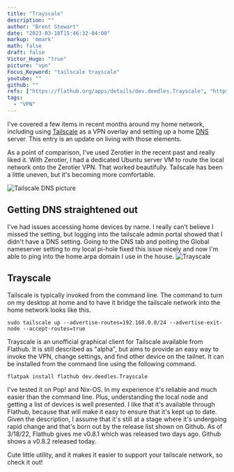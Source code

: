 ```yaml
---
title: "Trayscale"
description: ""
author: "Brent Stewart"
date: "2023-03-18T15:46:32-04:00"
markup: 'mmark'
math: false
draft: false
Victor_Hugo: "true"
picture: "vpn"
Focus_Keyword: "tailscale trayscale"
youtube: ""
github: ""
refs: ["https://flathub.org/apps/details/dev.deedles.Trayscale", "https://github.com/DeedleFake/trayscale"]
tags:
  - "VPN"
---
```

I've covered a few items in recent months around my home network, including using [Tailscale](/posts/221004_tailscale) as a VPN overlay and setting up a home [DNS](/posts/230226_home) server.  This entry is an update on living with those elements.

As a point of comparison, I've used Zerotier in the recent past and really liked it.  With Zerotier, I had a dedicated Ubuntu server VM to route the local network onto the Zerotier VPN.  That worked beautifully.  Tailscale has been a little uneven, but it's becoming more comfortable.

![Tailscale DNS picture](/230318_tailscaledns.png#floatsmallright)
## Getting DNS straightened out
I've had issues accessing home devices by name.  I really can't believe I missed the setting, but logging into the tailscale admin portal showed that I didn't have a DNS setting.  Going to the DNS tab and poiting the Global nameserver setting to my local pi-hole fixed this issue nicely and now I'm able to ping into the home.arpa domain I use in the house.
![Trayscale](https://user-images.githubusercontent.com/326750/188052311-2267af08-82a1-422f-b6ad-bc2cd4de0ac5.png#floatsmallleft)
## Trayscale
Tailscale is typically invoked from the command line.  The command to turn on my desktop at home and to have it bridge the tailscale network into the home network looks like this.

    sudo tailscale up --advertise-routes=192.168.0.0/24 --advertise-exit-node --accept-routes=true 

Trayscale is an unofficial graphical client for Tailscale available from Flathub.  It is still described as "alpha", but aims to provide an easy way to invoke the VPN, change settings, and find other device on the tailnet.  It can be installed from the command line using the following command.

    flatpak install flathub dev.deedles.Trayscale

I've tested it on Pop! and Nix-OS.  In my experience it's reliable and much easier than the command line.  Plus, understanding the local node and getting a list of devices is well presented.  I like that it's available through Flathub, because that will make it easy to ensure that it's kept up to date.  Given the description, I assume that it's still at a stage where it's undergoing rapid change and that's born out by the release list shown on Github.  As of 3/18/22, Flathub gives me v0.8.1 which was released two days ago.  Github shows a v0.8.2 released today.

Cute little utility, and it makes it easier to support your tailscale network, so check it out!